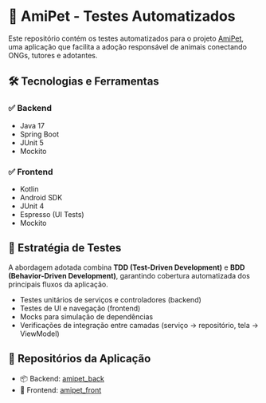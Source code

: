 # 🧪 AmiPet - Testes Automatizados

Este repositório contém os testes automatizados para o projeto [AmiPet](https://github.com/AmiPet-For-Every-Whisker-Paw-and-Tail), uma aplicação que facilita a adoção responsável de animais conectando ONGs, tutores e adotantes.


## 🛠 Tecnologias e Ferramentas

### ✅ Backend
- Java 17
- Spring Boot
- JUnit 5
- Mockito

### ✅ Frontend
- Kotlin
- Android SDK
- JUnit 4
- Espresso (UI Tests)
- Mockito


## 🧪 Estratégia de Testes

A abordagem adotada combina **TDD (Test-Driven Development)** e **BDD (Behavior-Driven Development)**, garantindo cobertura automatizada dos principais fluxos da aplicação.
- Testes unitários de serviços e controladores (backend)
- Testes de UI e navegação (frontend)
- Mocks para simulação de dependências
- Verificações de integração entre camadas (serviço → repositório, tela → ViewModel)


## 🔗 Repositórios da Aplicação

- 📦 Backend: [amipet_back](https://github.com/AmiPet-For-Every-Whisker-Paw-and-Tail/amipet_back)
- 📱 Frontend: [amipet_front](https://github.com/AmiPet-For-Every-Whisker-Paw-and-Tail/amipet_front)

